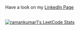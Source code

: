 Have a look on my <a href="https://www.linkedin.com/in/ramankumar-1/">LinkedIn Page<a><br><br>

<!-- Leetcode stats using API -->
[![ramankumar1's LeetCode Stats](https://leetcode-stats.vercel.app/api?username=ramankumar1&theme=Light)](https://github.com/JeremyTsaii/leetcode-stats)
